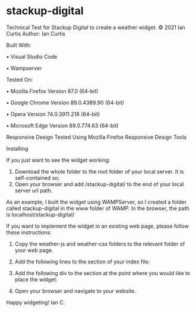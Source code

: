 # stackup-digital
Technical Test for Stackup Digital to create a weather widget.
© 2021 Ian Curtis
Author: Ian Curtis

Built With:

• Visual Studio Code

• Wampserver

Tested On:

• Mozilla Firefox Version 87.0 (64-bit)

• Google Chrome Version 89.0.4389.90 (64-bit)

• Opera Version 74.0.3911.218 (64-bit)

• Microsoft Edge Version 89.0.774.63 (64-bit)

Responsive Design Tested Using Mozilla Firefox Responsive Design Tools

Installing

If you just want to see the widget working:

1.  Download the whole folder to the root folder of your local server. It is self-contained so;
2.  Open your browser and add /stackup-digital/ to the end of your local server url path.

As an example, I built the widget using WAMPServer, so I created a folder called stackup-digital in the www folder of WAMP.
In the browser, the path is localhost/stackup-digital/

If you want to implement the widget in an existing web page, please follow these instructions:

1.  Copy the weather-js and weather-css folders to the relevant folder of your web page.

2.  Add the following lines to the <head> section of your index file:
    <!--    CSS     -->
    <link rel="stylesheet" type="text/css" href="weather-css/styles.css">
    <!--    JavaScript      -->
    <script src="weather-js/scripts.js"></script>
    <!--    FONTS   -->
    <link rel="preconnect" href="https://fonts.gstatic.com">
    <link href="https://fonts.googleapis.com/css2?family=Roboto:ital,wght@0,400;1,700&display=swap" rel="stylesheet">

3.  Add the following div to the <body> section at the point where you would like to place the widget:
    <div id="weather"></div>

4.  Open your browser and navigate to your website.

Happy widgeting!
Ian C.
